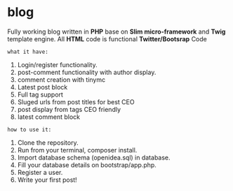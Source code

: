 # blog
Fully working blog written in **PHP** base on **Slim micro-framework** and **Twig** template engine. All **HTML** code is functional **Twitter/Bootsrap** Code



`what it have:`
1. Login/register functionality.
2. post-comment functionality with author display.
3. comment creation with tinymc
4. Latest post block
5. Full tag support
6. Sluged urls from post titles for best CEO
7. post display from tags CEO friendly
8. latest comment block

`how to use it:`

1. Clone the repository.
2. Run from your terminal, composer install.
3. Import database schema (openidea.sql) in database.
4. Fill your database details on bootstrap/app.php.
5. Register a user.
6. Write your first post!